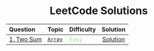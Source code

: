 <div align = "center" >
  
# LeetCode Solutions

| Question                                                                                                                                                              | Topic                                                                                                                                                                                                                                                                                | Difficulty                                   |                                               Solution                                               |
| :-------------------------------------------------------------------------------------------------------------------------------------------------------------------- | :----------------------------------------------------------------------------------------------------------------------------------------------------------------------------------------------------------------------------------------------------------------------------------- | :------------------------------------------- | :--------------------------------------------------------------------------------------------------: |
| [1. Two Sum](https://leetcode.com/problems/two-sum/)                                                                                                                  | [`Array`](https://leetcode.com/tag/array/)                                                                                                                                                                                                                                           | <span style="color: lightgreen;">Easy</span> |                            [Solution](https://github.com/parthkhobragade06/CODES/tree/main/LeetCode)                            |
